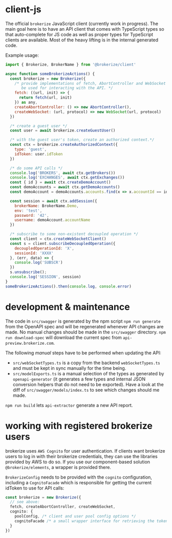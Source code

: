 # client-js

The official `brokerize` JavaScript client (currently work in progress). The main goal here is to have an API client that comes with TypeScript types so that auto-complete for JS code as well as proper types for TypeScript clients are available. Most of the heavy lifting is in the internal generated code.

Example usage:

```javascript
import { Brokerize, BrokerName } from '@brokerize/client'

async function someBrokerizeActions() {
  const brokerize = new Brokerize({
    /* provide implementations of fetch, AbortController and WebSocket that will
       be used for interacting with the API. */
    fetch: ((url, init) => {
      return fetch(url, init)
    }) as any,
    createAbortController: () => new AbortController(),
    createWebSocket: (url, protocol) => new WebSocket(url, protocol)
  })

  /* create a guest user */
  const user = await brokerize.createGuestUser()

  /* with the guest user's token, create an authorized context.*/
  const ctx = brokerize.createAuthorizedContext({
    type: 'guest',
    idToken: user.idToken
  })

  /* do some API calls */
  console.log('BROKERS', await ctx.getBrokers())
  console.log('EXCHANGES', await ctx.getExchanges())
  const { id } = await ctx.createDemoAccount()
  const demoAccounts = await ctx.getDemoAccounts()
  const demoAccount = demoAccounts.accounts.find(x => x.accountId == id)

  const session = await ctx.addSession({
    brokerName: BrokerName.Demo,
    env: 'test',
    password: '42',
    username: demoAccount.accountName
  })

  /* subscribe to some non-existent decoupled operation */
  const client = ctx.createWebSocketClient()
  const s = client.subscribeDecoupledOperation({
    decoupledOperationId: 'X',
    sessionId: 'XXXX'
  }, (err, data) => {
    console.log('SUBSCR')
  })
  s.unsubscribe();
  console.log('SESSION', session)
}
someBrokerizeActions().then(console.log, console.error)
```

# development & maintenance
The code in `src/swagger` is generated by the npm script `npm run generate` from the OpenAPI spec and will be regenerated whenever API changes are made. No manual changes should be made in the `src/swagger` directory. `npm run download-spec` will download the current spec from `api-preview.brokerize.com`.

The following *manual* steps have to be performed when updating the API:
- `src/webSocketTypes.ts` is a copy from the backend `webSocketTypes.ts` and must be kept in sync manually for the time being.
- `src/modelExports.ts` is a manual selection of the types as generated by `openapi-generator` (it generates a few types and internal JSON conversion helpers that do not need to be exported). Have a look at the diff of `src/swagger/models/index.ts` to see which changes should me made.

`npm run build` lets `api-extractor` generate a new API report.

# working with registered brokerize users
brokerize uses `AWS Cognito` for user authentication. If clients want brokerize users to log in with their brokerize credentials, they can use the libraries provided by AWS to do so. If you use our component-based solution `@brokerize/elements`, a wrapper is provided there.

`BrokerizeConfig` needs to be provided with the `cognito` configuration, including a `CognitoFacade` which is responsible for getting the current idToken to use for API calls:

```typescript
const brokerize = new Brokerize({
  // see above:
  fetch, createAbortController, createWebSocket,
  cognito: {
    poolConfig, /* client and user pool config options */
    cognitoFacade /* a small wrapper interface for retrieving the token */
  }
})
```
